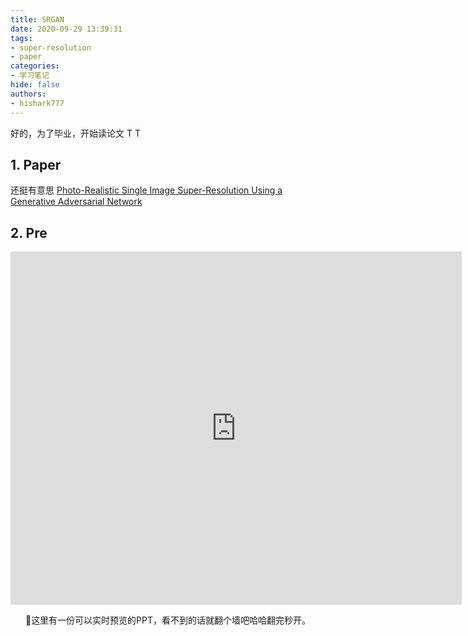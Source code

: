 ```yaml
---
title: SRGAN
date: 2020-09-29 13:39:31
tags:
- super-resolution
- paper
categories: 
- 学习笔记
hide: false
authors: 
- hishark777
---
```

<!-- 我决定等论文ppt做的多了之后再整一个论文笔记的分类，不然之后就这一篇岂不是很尴尬OTZ -->


好的，为了毕业，开始读论文 T T
<!--more-->

## 1. Paper

还挺有意思
[Photo-Realistic Single Image Super-Resolution Using a Generative Adversarial Network](https://arxiv.org/abs/1609.04802)

## 2. Pre

<center>

<iframe src="https://onedrive.live.com/embed?resid=72DC844E4EF5C354%216790&amp;authkey=%21AG2luwzxRq2VByA&amp;em=2&amp;wdAr=1.3333333333333333" width="722px" height="565px" frameborder="0">这是嵌入 <a target="_blank" href="https://office.com">Microsoft Office</a> 演示文稿，由 <a target="_blank" href="https://office.com/webapps">Office</a> 提供支持。</iframe>

🔼这里有一份可以实时预览的PPT，看不到的话就翻个墙吧哈哈翻完秒开。

</center>